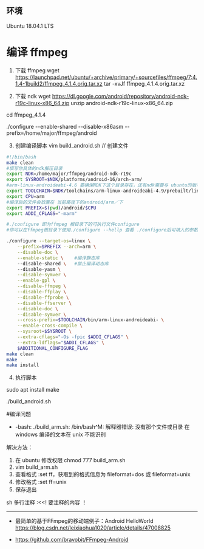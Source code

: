 
## 环境
Ubuntu 18.04.1 LTS

# 编译 ffmpeg
1. 下载 ffmpeg
wget https://launchpad.net/ubuntu/+archive/primary/+sourcefiles/ffmpeg/7:4.1.4-1build2/ffmpeg_4.1.4.orig.tar.xz
tar -xvJf ffmpeg_4.1.4.orig.tar.xz 

2. 下载 ndk
wget https://dl.google.com/android/repository/android-ndk-r19c-linux-x86_64.zip
unzip android-ndk-r19c-linux-x86_64.zip

cd ffmpeg_4.1.4

./configure --enable-shared --disable-x86asm --prefix=/home/major/ffmpeg/android

3. 创建编译脚本
vim build_android.sh // 创建文件
```sh
#!/bin/bash
make clean
#填写你具体的ndk解压目录
export NDK=/home/major/ffmpeg/android-ndk-r19c
export SYSROOT=$NDK/platforms/android-16/arch-arm/
#arm-linux-androideabi-4.6 要确保NDK下这个目录存在，还有ndk需要与 ubuntu的版本位数对应上，我这里都是64位
export TOOLCHAIN=$NDK/toolchains/arm-linux-androideabi-4.9/prebuilt/linux-x86_64
export CPU=arm
#编译后的文件会放置在 当前路径下的android/arm／下
export PREFIX=$(pwd)/android/$CPU
export ADDI_CFLAGS="-marm"

#./configure 即为ffmpeg 根目录下的可执行文件configure
#你可以在ffmpeg根目录下使用./configure --hellp 查看 ./configure后可填入的参数。

./configure --target-os=linux \
    --prefix=$PREFIX --arch=arm \
    --disable-doc \
    --enable-static \    #编译静态库
    --disable-shared \   #禁止编译动态库
    --disable-yasm \
    --disable-symver \
    --enable-gpl \
    --disable-ffmpeg \
    --disable-ffplay \
    --disable-ffprobe \
    --disable-ffserver \
    --disable-doc \
    --disable-symver \
    --cross-prefix=$TOOLCHAIN/bin/arm-linux-androideabi- \
    --enable-cross-compile \
    --sysroot=$SYSROOT \
    --extra-cflags="-Os -fpic $ADDI_CFLAGS" \
    --extra-ldflags="$ADDI_CFLAGS" \
    $ADDITIONAL_CONFIGURE_FLAG
make clean
make
make install
```

4. 执行脚本

sudo apt install make

./build_android.sh



#编译问题
* -bash: ./build_arm.sh: /bin/bash^M: 解释器错误: 没有那个文件或目录
在 windows 编译的文本在 unix 不能识别

解决方法：
1. 在 ubuntu 修改权限
chmod 777 build_arm.sh
2. vim build_arm.sh
3. 查看格式 :set ff，获取到的格式信息为 fileformat=dos 或 fileformat=unix
4. 修改格式 :set ff=unix
5. 保存退出





sh 多行注释
:<<!
要注释的内容
！


---
* 最简单的基于FFmpeg的移动端例子：Android HelloWorld
https://blog.csdn.net/leixiaohua1020/article/details/47008825

* https://github.com/bravobit/FFmpeg-Android

















